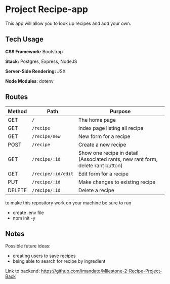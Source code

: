 # Project Recipe-app

This app will allow you to look up recipes and add your own.

## Tech Usage

**CSS Framework:** Bootstrap

**Stack:** Postgres, Express, NodeJS

**Server-Side Rendering:** JSX

**Node Modules**: dotenv

## Routes

| Method | Path | Purpose |
| ------ | ------------------------------------- | ----------------------------- |
| GET | `/` | The home page |
| GET | `/recipe` | Index page listing all recipe |
| GET | `/recipe/new` | New form for a recipe |
| POST | `/recipe` | Create a new recipe |
| GET | `/recipe/:id` | Show one recipe in detail (Associated rants, new rant form, delete rant button) |
| GET | `/recipe/:id/edit` | Edit form for a recipe |
| PUT | `/recipe/:id` | Make changes to existing recipe |
| DELETE | `/recipe/:id` | Delete a recipe |

to make this repository work on your machine be sure to run 
* create .env file
* npm init -y 


## Notes
Possible future ideas:
* creating users to save recipes 
* being able to search for recipe by ingredient

Link to backend: https://github.com/imandato/Milestone-2-Recipe-Project-Back
